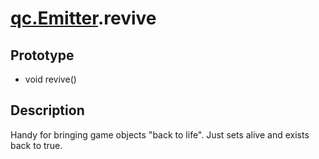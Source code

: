 # [qc.Emitter](CEmitter.md).revive

## Prototype
* void revive()

## Description
Handy for bringing game objects "back to life". Just sets alive and exists back to true.